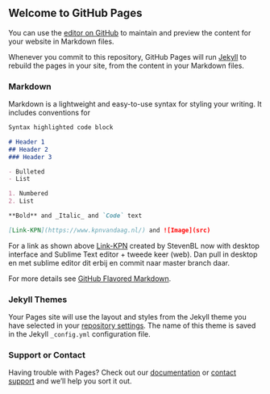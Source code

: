 ## Welcome to GitHub Pages

You can use the [editor on GitHub](https://github.com/StevenBL/StevenBL.github.io/edit/master/README.md) to maintain and preview the content for your website in Markdown files.

Whenever you commit to this repository, GitHub Pages will run [Jekyll](https://jekyllrb.com/) to rebuild the pages in your site, from the content in your Markdown files.

### Markdown

Markdown is a lightweight and easy-to-use syntax for styling your writing. It includes conventions for

```markdown
Syntax highlighted code block

# Header 1
## Header 2
### Header 3

- Bulleted
- List

1. Numbered
2. List

**Bold** and _Italic_ and `Code` text

[Link-KPN](https://www.kpnvandaag.nl/) and ![Image](src)
```

For a link as shown above [Link-KPN](https://www.kpnvandaag.nl/) created by StevenBL now with desktop interface and Sublime Text editor + tweede keer (web). Dan pull in desktop en met sublime editor dit erbij en commit naar master branch daar.

For more details see [GitHub Flavored Markdown](https://guides.github.com/features/mastering-markdown/).

### Jekyll Themes

Your Pages site will use the layout and styles from the Jekyll theme you have selected in your [repository settings](https://github.com/StevenBL/StevenBL.github.io/settings). The name of this theme is saved in the Jekyll `_config.yml` configuration file.

### Support or Contact

Having trouble with Pages? Check out our [documentation](https://help.github.com/categories/github-pages-basics/) or [contact support](https://github.com/contact) and we’ll help you sort it out.

